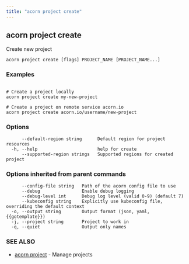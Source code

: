 ```yaml
---
title: "acorn project create"
---
```

## acorn project create

Create new project

```
acorn project create [flags] PROJECT_NAME [PROJECT_NAME...]
```

### Examples

```

# Create a project locally
acorn project create my-new-project

# Create a project on remote service acorn.io
acorn project create acorn.io/username/new-project

```

### Options

```
      --default-region string      Default region for project resources
  -h, --help                       help for create
      --supported-region strings   Supported regions for created project
```

### Options inherited from parent commands

```
      --config-file string   Path of the acorn config file to use
      --debug                Enable debug logging
      --debug-level int      Debug log level (valid 0-9) (default 7)
      --kubeconfig string    Explicitly use kubeconfig file, overriding the default context
  -o, --output string        Output format (json, yaml, {{gotemplate}})
  -j, --project string       Project to work in
  -q, --quiet                Output only names
```

### SEE ALSO

* [acorn project](acorn_project.md)	 - Manage projects

